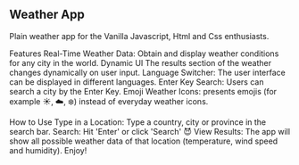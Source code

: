 ## Weather App
Plain weather app for the Vanilla Javascript, Html and Css enthusiasts.

Features
Real-Time Weather Data: Obtain and display weather conditions for any city in the world.
Dynamic UI The results section of the weather changes dynamically on user input.
Language Switcher: The user interface can be displayed in different languages.
Enter Key Search: Users can search a city by the Enter Key.
Emoji Weather Icons: presents emojis (for example ☀️, ☁️, ❄️) instead of everyday weather icons.

How to Use
Type in a Location: Type a country, city or province in the search bar.
Search: Hit 'Enter' or click 'Search' 😈
View Results: The app will show all possible weather data of that location (temperature, wind speed and humidity).
Enjoy!
